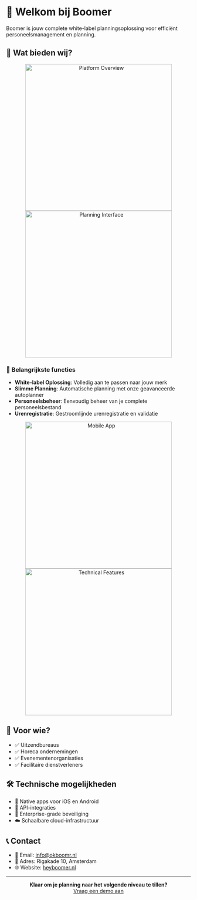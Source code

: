 # 👋 Welkom bij Boomer

Boomer is jouw complete white-label planningsoplossing voor efficiënt personeelsmanagement en planning.

## 🎯 Wat bieden wij?

<div align="center">
  <img src="../assets/mock_1.png" alt="Platform Overview" width="400"/>
  <img src="../assets/mock_2.png" alt="Planning Interface" width="400"/>
</div>

### 🚀 Belangrijkste functies

- **White-label Oplossing**: Volledig aan te passen naar jouw merk
- **Slimme Planning**: Automatische planning met onze geavanceerde autoplanner
- **Personeelsbeheer**: Eenvoudig beheer van je complete personeelsbestand
- **Urenregistratie**: Gestroomlijnde urenregistratie en validatie

<div align="center">
  <img src="../assets/mock_3.png" alt="Mobile App" width="400"/>
  <img src="../assets/mock_4.png" alt="Technical Features" width="400"/>
</div>

## 💪 Voor wie?

- ✅ Uitzendbureaus
- ✅ Horeca ondernemingen
- ✅ Evenementenorganisaties
- ✅ Facilitaire dienstverleners

## 🛠 Technische mogelijkheden

- 📱 Native apps voor iOS en Android
- 🔄 API-integraties
- 🔐 Enterprise-grade beveiliging
- ☁️ Schaalbare cloud-infrastructuur

## 📞 Contact

- 📧 Email: info@okboomr.nl
- 🏢 Adres: Rigakade 10, Amsterdam
- 🌐 Website: [heyboomer.nl](https://heyboomer.nl)

---

<div align="center">
  <b>Klaar om je planning naar het volgende niveau te tillen?</b><br>
  <a href="https://heyboomer.nl/demo">Vraag een demo aan</a>
</div>
